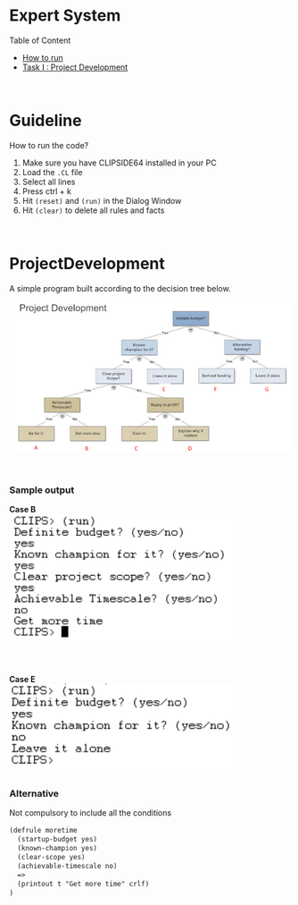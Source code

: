 # Expert System
Table of Content
* [How to run](#Guideline)
* [Task I : Project Development](#ProjectDevelopment)

<br/>

# Guideline
How to run the code? 
1. Make sure you have CLIPSIDE64 installed in your PC
2. Load the `.CL` file 
3. Select all lines
4. Press ctrl + k
5. Hit `(reset)` and `(run)` in the Dialog Window 
6. Hit `(clear)` to delete all rules and facts

<br/>

# ProjectDevelopment
A simple program built according to the decision tree below. <br/><br/>
<img src="img/projdev_dt.PNG" width=700>

<br/>

### Sample output 
**Case B** <br/>
<img src="img/projdev_b.PNG" width=400>

<br/>

**Case E** <br/>
<img src="img/projdev_e.PNG" width=400>

### Alternative
Not compulsory to include all the conditions
```
(defrule moretime
  (startup-budget yes)
  (known-champion yes)
  (clear-scope yes)
  (achievable-timescale no)
  =>
  (printout t "Get more time" crlf)
)
```
